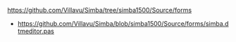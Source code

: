 https://github.com/Villavu/Simba/tree/simba1500/Source/forms

- https://github.com/Villavu/Simba/blob/simba1500/Source/forms/simba.dtmeditor.pas
